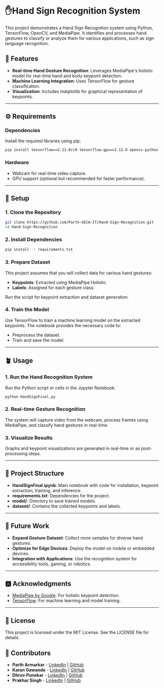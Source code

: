 # ✋Hand Sign Recognition System

This project demonstrates a Hand Sign Recognition system using Python, TensorFlow, OpenCV, and MediaPipe. It identifies and processes hand gestures to classify or analyze them for various applications, such as sign language recognition.

## 🌟 Features
- **Real-time Hand Gesture Recognition**: Leverages MediaPipe's holistic model for real-time hand and body keypoint detection.
- **Machine Learning Integration**: Uses TensorFlow for gesture classification.
- **Visualization**: Includes matplotlib for graphical representation of keypoints.

---

## ⚙️ Requirements

### Dependencies
Install the required libraries using pip:
```bash
pip install tensorflow==2.13.0rc0 tensorflow-gpu==2.12.0 opencv-python mediapipe sklearn matplotlib
```

### Hardware
- Webcam for real-time video capture.
- GPU support (optional but recommended for faster performance).

---

## 📩 Setup

### 1. Clone the Repository
```bash
git clone https://github.com/Parth-GECA-IT/Hand-Sign-Recognition.git
cd Hand-Sign-Recognition
```

### 2. Install Dependencies
```bash
pip install -r requirements.txt
```

### 3. Prepare Dataset
This project assumes that you will collect data for various hand gestures:
- **Keypoints**: Extracted using MediaPipe Holistic.
- **Labels**: Assigned for each gesture class.

Run the script for keypoint extraction and dataset generation.

### 4. Train the Model
Use TensorFlow to train a machine learning model on the extracted keypoints. The notebook provides the necessary code to:
- Preprocess the dataset.
- Train and save the model.

---

## 🪴 Usage

### 1. Run the Hand Recognition System
Run the Python script or cells in the Jupyter Notebook:
```bash
python HandSignFinal.py
```

### 2. Real-time Gesture Recognition
The system will capture video from the webcam, process frames using MediaPipe, and classify hand gestures in real-time.

### 3. Visualize Results
Graphs and keypoint visualizations are generated in real-time or as post-processing steps.

---

## 📂 Project Structure
- **HandSignFinal.ipynb**: Main notebook with code for installation, keypoint extraction, training, and inference.
- **requirements.txt**: Dependencies for the project.
- **model/**: Directory to save trained models.
- **dataset/**: Contains the collected keypoints and labels.

---

## 🔮 Future Work
- **Expand Gesture Dataset**: Collect more samples for diverse hand gestures.
- **Optimize for Edge Devices**: Deploy the model on mobile or embedded devices.
- **Integration with Applications**: Use the recognition system for accessibility tools, gaming, or robotics.

---

## 🅰️ Acknowledgments
- [MediaPipe by Google](https://mediapipe.dev/): For holistic keypoint detection.
- [TensorFlow](https://www.tensorflow.org/): For machine learning and model training.

---

## 🪪 License
This project is licensed under the MIT License. See the LICENSE file for details.

## 👥 Contributors

- **Parth Armarkar** - [LinkedIn](http://www.linkedin.com/in/parth-armarkar-052551289) | [GitHub](https://github.com/Parth-GECA-IT)
- **Karan Gawande** - [LinkedIn](linkedin.com/in/karan-gawande-64aa3b231) | [GitHub](https://github.com)
- **Dhruv Punekar** - [LinkedIn](https://www.linkedin.com/in/dhruv-punekar-a57299277/) | [GitHub](https://github.com)
- **Prakhar Singh** - [LinkedIn](https://www.linkedin.com/in/prakhar-singh-1b9614185/) | [GitHub](https://github.com/prakharsingh1923)